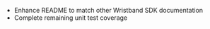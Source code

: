 - Enhance README to match other Wristband SDK documentation
- Complete remaining unit test coverage
